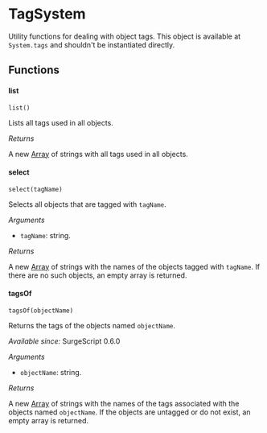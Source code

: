 TagSystem
=========

Utility functions for dealing with object tags. This object is available at `System.tags` and shouldn't be instantiated directly.

Functions
---------

#### list

`list()`

Lists all tags used in all objects.

*Returns*

A new [Array](/reference/array) of strings with all tags used in all objects.

#### select

`select(tagName)`

Selects all objects that are tagged with `tagName`.

*Arguments*

* `tagName`: string.

*Returns*

A new [Array](/reference/array) of strings with the names of the objects tagged with `tagName`. If there are no such objects, an empty array is returned.

#### tagsOf

`tagsOf(objectName)`

Returns the tags of the objects named `objectName`.

*Available since:* SurgeScript 0.6.0

*Arguments*

* `objectName`: string.

*Returns*

A new [Array](/reference/array) of strings with the names of the tags associated with the objects named `objectName`. If the objects are untagged or do not exist, an empty array is returned.
